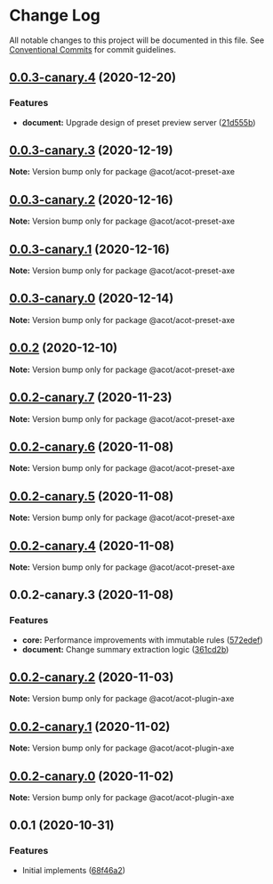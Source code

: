 # Change Log

All notable changes to this project will be documented in this file.
See [Conventional Commits](https://conventionalcommits.org) for commit guidelines.

## [0.0.3-canary.4](https://github.com/acot-a11y/acot/compare/@acot/acot-preset-axe@0.0.3-canary.3...@acot/acot-preset-axe@0.0.3-canary.4) (2020-12-20)

### Features

- **document:** Upgrade design of preset preview server ([21d555b](https://github.com/acot-a11y/acot/commit/21d555bf191af82a4781f64ab5a0bab5bcc5232f))

## [0.0.3-canary.3](https://github.com/acot-a11y/acot/compare/@acot/acot-preset-axe@0.0.3-canary.2...@acot/acot-preset-axe@0.0.3-canary.3) (2020-12-19)

**Note:** Version bump only for package @acot/acot-preset-axe

## [0.0.3-canary.2](https://github.com/acot-a11y/acot/compare/@acot/acot-preset-axe@0.0.3-canary.1...@acot/acot-preset-axe@0.0.3-canary.2) (2020-12-16)

**Note:** Version bump only for package @acot/acot-preset-axe

## [0.0.3-canary.1](https://github.com/acot-a11y/acot/compare/@acot/acot-preset-axe@0.0.3-canary.0...@acot/acot-preset-axe@0.0.3-canary.1) (2020-12-16)

**Note:** Version bump only for package @acot/acot-preset-axe

## [0.0.3-canary.0](https://github.com/acot-a11y/acot/compare/@acot/acot-preset-axe@0.0.2...@acot/acot-preset-axe@0.0.3-canary.0) (2020-12-14)

**Note:** Version bump only for package @acot/acot-preset-axe

## [0.0.2](https://github.com/acot-a11y/acot/compare/@acot/acot-preset-axe@0.0.2-canary.7...@acot/acot-preset-axe@0.0.2) (2020-12-10)

**Note:** Version bump only for package @acot/acot-preset-axe

## [0.0.2-canary.7](https://github.com/acot-a11y/acot/compare/@acot/acot-preset-axe@0.0.2-canary.6...@acot/acot-preset-axe@0.0.2-canary.7) (2020-11-23)

**Note:** Version bump only for package @acot/acot-preset-axe

## [0.0.2-canary.6](https://github.com/acot-a11y/acot/compare/@acot/acot-preset-axe@0.0.2-canary.5...@acot/acot-preset-axe@0.0.2-canary.6) (2020-11-08)

**Note:** Version bump only for package @acot/acot-preset-axe

## [0.0.2-canary.5](https://github.com/acot-a11y/acot/compare/@acot/acot-preset-axe@0.0.2-canary.4...@acot/acot-preset-axe@0.0.2-canary.5) (2020-11-08)

**Note:** Version bump only for package @acot/acot-preset-axe

## [0.0.2-canary.4](https://github.com/acot-a11y/acot/compare/@acot/acot-preset-axe@0.0.2-canary.3...@acot/acot-preset-axe@0.0.2-canary.4) (2020-11-08)

**Note:** Version bump only for package @acot/acot-preset-axe

## 0.0.2-canary.3 (2020-11-08)

### Features

- **core:** Performance improvements with immutable rules ([572edef](https://github.com/acot-a11y/acot/commit/572edefca26d1817a46e2f1c74c8d31b6762642d))
- **document:** Change summary extraction logic ([361cd2b](https://github.com/acot-a11y/acot/commit/361cd2b448439fd769c20b757fe86abe67f653ee))

## [0.0.2-canary.2](https://github.com/acot-a11y/acot/compare/@acot/acot-plugin-axe@0.0.2-canary.1...@acot/acot-plugin-axe@0.0.2-canary.2) (2020-11-03)

**Note:** Version bump only for package @acot/acot-plugin-axe

## [0.0.2-canary.1](https://github.com/acot-a11y/acot/compare/@acot/acot-plugin-axe@0.0.2-canary.0...@acot/acot-plugin-axe@0.0.2-canary.1) (2020-11-02)

**Note:** Version bump only for package @acot/acot-plugin-axe

## [0.0.2-canary.0](https://github.com/acot-a11y/acot/compare/@acot/acot-plugin-axe@0.0.1...@acot/acot-plugin-axe@0.0.2-canary.0) (2020-11-02)

**Note:** Version bump only for package @acot/acot-plugin-axe

## 0.0.1 (2020-10-31)

### Features

- Initial implements ([68f46a2](https://github.com/acot-a11y/acot/commit/68f46a250de7793795678ece40d23d927ddd075c))
